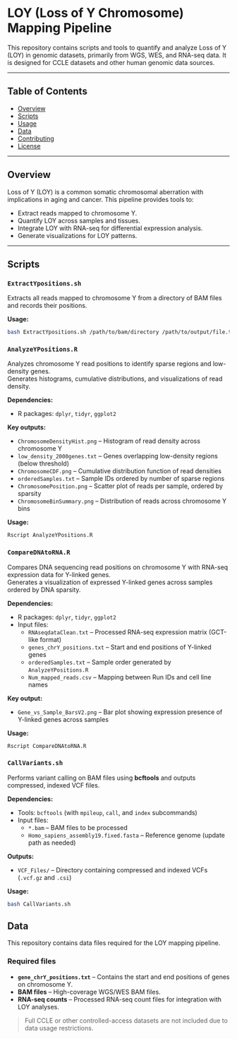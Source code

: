 # LOY (Loss of Y Chromosome) Mapping Pipeline

This repository contains scripts and tools to quantify and analyze Loss of Y (LOY) in genomic datasets, primarily from WGS, WES, and RNA-seq data. It is designed for CCLE datasets and other human genomic data sources.

---

## Table of Contents
- [Overview](#overview)  
- [Scripts](#scripts)  
- [Usage](#usage)  
- [Data](#data)  
- [Contributing](#contributing)  
- [License](#license)  

---

## Overview
Loss of Y (LOY) is a common somatic chromosomal aberration with implications in aging and cancer. This pipeline provides tools to:

- Extract reads mapped to chromosome Y.  
- Quantify LOY across samples and tissues.  
- Integrate LOY with RNA-seq for differential expression analysis.  
- Generate visualizations for LOY patterns.

---

## Scripts

### `ExtractYpositions.sh`
Extracts all reads mapped to chromosome Y from a directory of BAM files and records their positions.

**Usage:**
```bash
bash ExtractYpositions.sh /path/to/bam/directory /path/to/output/file.txt
```
### `AnalyzeYPositions.R`
Analyzes chromosome Y read positions to identify sparse regions and low-density genes.  
Generates histograms, cumulative distributions, and visualizations of read density.  

**Dependencies:**  
- R packages: `dplyr`, `tidyr`, `ggplot2`

**Key outputs:**
- `ChromosomeDensityHist.png` – Histogram of read density across chromosome Y  
- `low_density_2000genes.txt` – Genes overlapping low-density regions (below threshold)  
- `ChromosomeCDF.png` – Cumulative distribution function of read densities  
- `orderedSamples.txt` – Sample IDs ordered by number of sparse regions  
- `ChromosomePosition.png` – Scatter plot of reads per sample, ordered by sparsity  
- `ChromosomeBinSummary.png` – Distribution of reads across chromosome Y bins  

**Usage:**
```bash
Rscript AnalyzeYPositions.R
```
### `CompareDNAtoRNA.R`
Compares DNA sequencing read positions on chromosome Y with RNA-seq expression data for Y-linked genes.  
Generates a visualization of expressed Y-linked genes across samples ordered by DNA sparsity.  

**Dependencies:**  
- R packages: `dplyr`, `tidyr`, `ggplot2`  
- Input files:  
  - `RNAseqdataClean.txt` – Processed RNA-seq expression matrix (GCT-like format)  
  - `genes_chrY_positions.txt` – Start and end positions of Y-linked genes  
  - `orderedSamples.txt` – Sample order generated by `AnalyzeYPositions.R`  
  - `Num_mapped_reads.csv` – Mapping between Run IDs and cell line names  

**Key output:**  
- `Gene_vs_Sample_BarsV2.png` – Bar plot showing expression presence of Y-linked genes across samples  

**Usage:**
```bash
Rscript CompareDNAtoRNA.R
```
### `CallVariants.sh`
Performs variant calling on BAM files using **bcftools** and outputs compressed, indexed VCF files.  

**Dependencies:**  
- Tools: `bcftools` (with `mpileup`, `call`, and `index` subcommands)  
- Input files:  
  - `*.bam` – BAM files to be processed  
  - `Homo_sapiens_assembly19.fixed.fasta` – Reference genome (update path as needed)  

**Outputs:**  
- `VCF_Files/` – Directory containing compressed and indexed VCFs (`.vcf.gz` and `.csi`)  

**Usage:**
```bash
bash CallVariants.sh
```
## Data

This repository contains data files required for the LOY mapping pipeline.

### Required files

- **`gene_chrY_positions.txt`** – Contains the start and end positions of genes on chromosome Y. 
- **BAM files** – High-coverage WGS/WES BAM files.  
- **RNA-seq counts** – Processed RNA-seq count files for integration with LOY analyses.

> Full CCLE or other controlled-access datasets are not included due to data usage restrictions.



